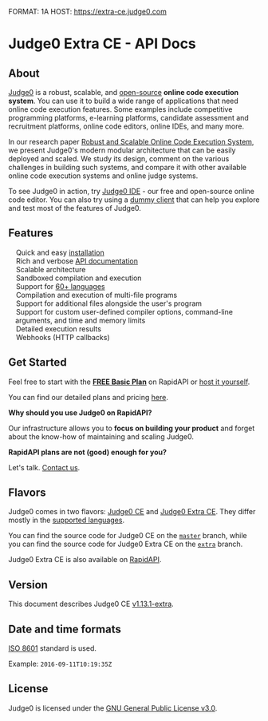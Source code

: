 FORMAT: 1A
HOST: https://extra-ce.judge0.com

# Judge0 Extra CE - API Docs
<!-- include(hostname.html) -->
<!-- include(style.html) -->

## About
[Judge0](https://extra-ce.judge0.com) is a robust, scalable, and [open-source](https://github.com/judge0/judge0) **online code execution system**. You can use it to build a wide range of applications that need online code execution features. Some examples include competitive programming platforms, e-learning platforms, candidate assessment and recruitment platforms, online code editors, online IDEs, and many more.

In our research paper [Robust and Scalable Online Code Execution System](https://paper.judge0.com), we present Judge0's modern modular architecture that can be easily deployed and scaled. We study its design, comment on the various challenges in building such systems, and compare it with other available online code execution systems and online judge systems.

To see Judge0 in action, try [Judge0 IDE](https://ide.judge0.com) - our free and open-source online code editor. You can also try using a [dummy client](/dummy-client.html) that can help you explore and test most of the features of Judge0.

## Features
<ul style="list-style: none; padding-left: 1em;">
    <li><i style="color: #69DB7C; margin-right: 0.1em;" class="fas fa-check-circle"></i> Quick and easy <a href="https://judge0.com/#pricing">installation</a></li>
    <li><i style="color: #69DB7C; margin-right: 0.1em;" class="fas fa-check-circle"></i> Rich and verbose <a target="_blank" href="https://ce.judge0.com">API documentation</a></li>
    <li><i style="color: #69DB7C; margin-right: 0.1em;" class="fas fa-check-circle"></i> Scalable architecture</li>
    <li><i style="color: #69DB7C; margin-right: 0.1em;" class="fas fa-check-circle"></i> Sandboxed compilation and execution</li>
    <li><i style="color: #69DB7C; margin-right: 0.1em;" class="fas fa-check-circle"></i> Support for <a target="_blank" href="https://github.com/judge0/judge0#supported-languages">60+ languages</a></li>
    <li><i style="color: #69DB7C; margin-right: 0.1em;" class="fas fa-check-circle"></i> Compilation and execution of multi-file programs</li>
    <li><i style="color: #69DB7C; margin-right: 0.1em;" class="fas fa-check-circle"></i> Support for additional files alongside the user's program</li>
    <li><i style="color: #69DB7C; margin-right: 0.1em;" class="fas fa-check-circle"></i> Support for custom user-defined compiler options, command-line arguments, and time and memory limits</li>
    <li><i style="color: #69DB7C; margin-right: 0.1em;" class="fas fa-check-circle"></i> Detailed execution results</li>
    <li><i style="color: #69DB7C; margin-right: 0.1em;" class="fas fa-check-circle"></i> Webhooks (HTTP callbacks)</li>
</ul>

## Get Started
Feel free to start with the [**FREE Basic Plan**](https://judge0.com/extra-ce) on RapidAPI or [host it yourself](https://github.com/judge0/judge0/blob/master/CHANGELOG.md#deployment-procedure).

You can find our detailed plans and pricing [here](https://judge0.com/#pricing).

**Why should you use Judge0 on RapidAPI?**

Our infrastructure allows you to **focus on building your product** and forget about the know-how of maintaining and scaling Judge0.

**RapidAPI plans are not (good) enough for you?**

Let's talk. [Contact us](mailto:contact@judge0.com).

## Flavors
Judge0 comes in two flavors: [Judge0 CE](https://judge0.com/ce) and [Judge0 Extra CE](https://judge0.com/extra-ce). They differ mostly in the [supported languages](https://github.com/judge0/judge0#supported-languages).

You can find the source code for Judge0 CE on the [`master`](https://github.com/judge0/judge0/tree/master) branch, while you can find the source code for Judge0 Extra CE on the [`extra`](https://github.com/judge0/judge0/tree/extra) branch.

Judge0 Extra CE is also available on [RapidAPI](https://judge0.com/extra-ce).

## Version
This document describes Judge0 CE [v1.13.1-extra](https://github.com/judge0/judge0/tree/v1.13.1-extra).

## Date and time formats
[ISO 8601](https://en.wikipedia.org/wiki/ISO_8601) standard is used.

Example: `2016-09-11T10:19:35Z`

## License
Judge0 is licensed under the [GNU General Public License v3.0](https://github.com/judge0/judge0/blob/master/LICENSE).

<br>

<!-- include(authentication/authentication.md) -->
<!-- include(authorization/authorization.md) -->
<!-- include(submissions/submissions.md) -->
<!-- include(statuses_and_languages/statuses_and_languages.md) -->
<!-- include(system_and_configuration/system_and_configuration.md) -->
<!-- include(statistics/statistics.md) -->
<!-- include(health_check/health_check.md) -->
<!-- include(information/information.md) -->

